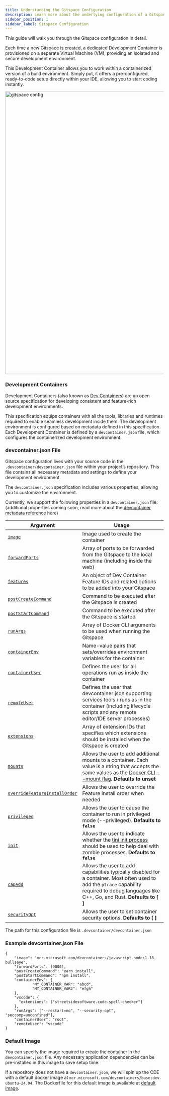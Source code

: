 ```yaml
---
title: Understanding the Gitspace Configuration
description: Learn more about the underlying configuration of a Gitspace. 
sidebar_position: 1
sidebar_label: Gitspace Configuration
---
```


This guide will walk you through the Gitspace configuration in detail. 

Each time a new Gitspace is created, a dedicated Development Container is provisioned on a separate Virtual Machine (VM), providing an isolated and secure development environment.

This Development Container allows you to work within a containerized version of a build environment. Simply put, it offers a pre-configured, ready-to-code setup directly within your IDE, allowing you to start coding instantly. 

<img width="900" alt="gitspace config" src="https://github.com/user-attachments/assets/0ca2d223-0cee-4ab6-aaa5-5752549eb263"/>


### Development Containers
Development Containers (also known as [Dev Containers](https://containers.dev/implementors/spec/)) are an open source specification for developing consistent and feature-rich development environments. 

This specification equips containers with all the tools, libraries and runtimes required to enable seamless development inside them. The development environment is configured based on metadata defined in this specification.
Each Development Container is defined by a ```devcontainer.json``` file, which configures the containerized development environment.

### devcontainer.json File
Gitspace configuration lives with your source code in the ```.devcontainer/devcontainer.json``` file within your project’s repository. This file contains all necessary metadata and settings to define your development environment.

The ```devcontainer.json``` specification includes various properties, allowing you to customize the environment. 

Currently, we support the following properties in a  ```devcontainer.json``` file: (additional properties coming soon, read more about the [devcontainer metadata reference](https://containers.dev/implementors/json_reference/) here)

| **Argument**    | **Usage** |
| -------- | ------- |
| [```image```](https://containers.dev/implementors/json_reference/#image-specific)  | Image used to create the container    |
| [```forwardPorts``` ](/docs/cloud-development-environments/develop-using-cde/port-forwarding.md)   | Array of ports to be forwarded from the Gitspace to the local machine (including inside the web)    |
| [```features``` ](/docs/cloud-development-environments/develop-using-cde/features.md)   | An object of Dev Container Feature IDs and related options to be added into your Gitspace    |
| [```postCreateCommand```](https://containers.dev/implementors/json_reference/#lifecycle-scripts) | Command to be executed after the Gitspace is created |
| [```postStartCommand```](https://containers.dev/implementors/json_reference/#lifecycle-scripts)    | Command to be executed after the Gitspace is started    |
| [```runArgs```](/docs/cloud-development-environments/develop-using-cde/run-args.md)    | Array of Docker CLI arguments to be used when running the Gitspace     |
| [```containerEnv```](/docs/cloud-development-environments/develop-using-cde/env-variables.md)    | Name-value pairs that sets/overrides environment variables for the container    |
| [```containerUser```](/docs/cloud-development-environments/develop-using-cde/container-remote-user.md)    | Defines the user for all operations run as inside the container    |
| [```remoteUser```](/docs/cloud-development-environments/develop-using-cde/container-remote-user.md)    | Defines the user that devcontainer.json supporting services tools / runs as in the container (including lifecycle scripts and any remote editor/IDE server processes)   |
| [```extensions```](/docs/cloud-development-environments/develop-using-cde/extensions.md)    | Array of extension IDs that specifies which extensions should be installed when the Gitspace is created    |
| [```mounts```](https://containers.dev/implementors/json_reference/#general-properties)    |Allows the user to add additional mounts to a container. Each value is a string that accepts the same values as the [Docker CLI --mount flag](https://docs.docker.com/reference/cli/docker/container/run/#mount). **Defaults to unset**   |
| [```overrideFeatureInstallOrder```](https://containers.dev/implementors/json_reference/#general-properties)    |Allows the user to override the Feature install order when needed     |
| [```privileged```](https://containers.dev/implementors/json_reference/#general-properties)    |Allows the user to cause the container to run in privileged mode (--privileged). **Defaults to ```false```**|
| [```init```](https://containers.dev/implementors/json_reference/#general-properties)    |Allows the user to indicate whether the [tini init process](https://github.com/krallin/tini) should be used to help deal with zombie processes. **Defaults to ```false```**      |
| [```capAdd```](https://containers.dev/implementors/json_reference/#general-properties)    |Allows the user to add capabilities typically disabled for a container. Most often used to add the ``ptrace`` capability required to debug languages like C++, Go, and Rust. **Defaults to [ ]**   |
| [```securityOpt```](https://containers.dev/implementors/json_reference/#general-properties)    |Allows the user to set container security options. **Defaults to [ ]** |


The path for this configuration file is ```.devcontainer/devcontainer.json```

### Example devcontainer.json File
```
{
	"image": "mcr.microsoft.com/devcontainers/javascript-node:1-18-bullseye",
	"forwardPorts": [9000],
	"postCreateCommand": "yarn install",
	"postStartCommand": "npm install",
	"containerEnv": {
    		"MY_CONTAINER_VAR": "abcd",
    		"MY_CONTAINER_VAR2": "efgh"
	},
	"vscode": {
      "extensions": ["streetsidesoftware.code-spell-checker"]
    },
	"runArgs": ["--restart=no", "--security-opt", "seccomp=unconfined"],
	"containerUser": "root",
	"remoteUser": "vscode"
}
```

### Default Image
You can specify the image required to create the container in the ```devcontainer.json``` file. Any necessary application dependencies can be pre-installed in this image to save setup time.

If a repository does not have a ```devcontainer.json```, we will spin up the CDE with a default docker image at ```mcr.microsoft.com/devcontainers/base:dev-ubuntu-24.04```. 
The Dockerfile for this default image is available at [default image](https://github.com/devcontainers/images/tree/main/src/base-ubuntu).
